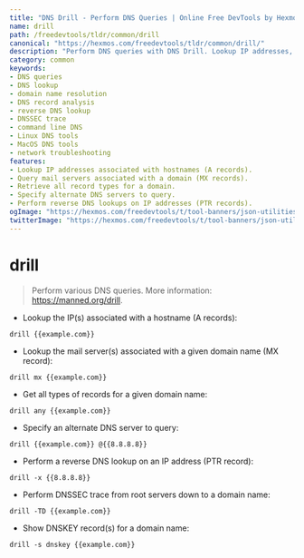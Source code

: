 ```yaml
---
title: "DNS Drill - Perform DNS Queries | Online Free DevTools by Hexmos"
name: drill
path: /freedevtools/tldr/common/drill
canonical: "https://hexmos.com/freedevtools/tldr/common/drill/"
description: "Perform DNS queries with DNS Drill. Lookup IP addresses, MX records, and more for any domain. Free online tool, no registration required."
category: common
keywords:
- DNS queries
- DNS lookup
- domain name resolution
- DNS record analysis
- reverse DNS lookup
- DNSSEC trace
- command line DNS
- Linux DNS tools
- MacOS DNS tools
- network troubleshooting
features:
- Lookup IP addresses associated with hostnames (A records).
- Query mail servers associated with a domain (MX records).
- Retrieve all record types for a domain.
- Specify alternate DNS servers to query.
- Perform reverse DNS lookups on IP addresses (PTR records).
ogImage: "https://hexmos.com/freedevtools/t/tool-banners/json-utilities-banner.png"
twitterImage: "https://hexmos.com/freedevtools/t/tool-banners/json-utilities-banner.png"
---
```


# drill

> Perform various DNS queries.
> More information: <https://manned.org/drill>.

- Lookup the IP(s) associated with a hostname (A records):

`drill {{example.com}}`

- Lookup the mail server(s) associated with a given domain name (MX record):

`drill mx {{example.com}}`

- Get all types of records for a given domain name:

`drill any {{example.com}}`

- Specify an alternate DNS server to query:

`drill {{example.com}} @{{8.8.8.8}}`

- Perform a reverse DNS lookup on an IP address (PTR record):

`drill -x {{8.8.8.8}}`

- Perform DNSSEC trace from root servers down to a domain name:

`drill -TD {{example.com}}`

- Show DNSKEY record(s) for a domain name:

`drill -s dnskey {{example.com}}`
